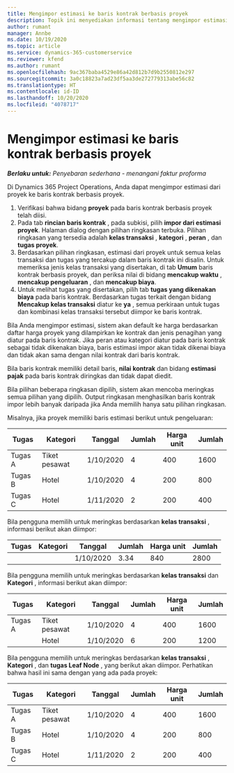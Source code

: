 ```yaml
---
title: Mengimpor estimasi ke baris kontrak berbasis proyek
description: Topik ini menyediakan informasi tentang mengimpor estimasi keuangan dari proyek ke baris kontrak.
author: rumant
manager: Annbe
ms.date: 10/19/2020
ms.topic: article
ms.service: dynamics-365-customerservice
ms.reviewer: kfend
ms.author: rumant
ms.openlocfilehash: 9ac367baba4529e86a42d812b7d9b2550812e297
ms.sourcegitcommit: 3a0c18823a7ad23df5aa3de272779313abe56c82
ms.translationtype: HT
ms.contentlocale: id-ID
ms.lasthandoff: 10/20/2020
ms.locfileid: "4078717"
---
```

# <a name="importing-an-estimate-to-a-project-based-contract-line"></a>Mengimpor estimasi ke baris kontrak berbasis proyek

_**Berlaku untuk:** Penyebaran sederhana - menangani faktur proforma_

Di Dynamics 365 Project Operations, Anda dapat mengimpor estimasi dari proyek ke baris kontrak berbasis proyek.

1. Verifikasi bahwa bidang **proyek** pada baris kontrak berbasis proyek telah diisi.
2. Pada tab **rincian baris kontrak** , pada subkisi, pilih **impor dari estimasi proyek**. Halaman dialog dengan pilihan ringkasan terbuka. Pilihan ringkasan yang tersedia adalah **kelas transaksi** , **kategori** , **peran** , dan **tugas proyek**.
3. Berdasarkan pilihan ringkasan, estimasi dari proyek untuk semua kelas transaksi dan tugas yang tercakup dalam baris kontrak ini disalin. Untuk memeriksa jenis kelas transaksi yang disertakan, di tab **Umum** baris kontrak berbasis proyek, dan periksa nilai di bidang **mencakup waktu** , **mencakup pengeluaran** , dan **mencakup biaya**. 
4. Untuk melihat tugas yang disertakan, pilih tab **tugas yang dikenakan biaya** pada baris kontrak. Berdasarkan tugas terkait dengan bidang **Mencakup kelas transaksi** diatur ke **ya** , semua perkiraan untuk tugas dan kombinasi kelas transaksi tersebut diimpor ke baris kontrak.

Bila Anda mengimpor estimasi, sistem akan default ke harga berdasarkan daftar harga proyek yang dilampirkan ke kontrak dan jenis penagihan yang diatur pada baris kontrak. Jika peran atau kategori diatur pada baris kontrak sebagai tidak dikenakan biaya, baris estimasi impor akan tidak dikenai biaya dan tidak akan sama dengan nilai kontrak dari baris kontrak.

Bila baris kontrak memiliki detail baris, **nilai kontrak** dan bidang **estimasi pajak** pada baris kontrak diringkas dan tidak dapat diedit.

Bila pilihan beberapa ringkasan dipilih, sistem akan mencoba meringkas semua pilihan yang dipilih. Output ringkasan menghasilkan baris kontrak impor lebih banyak daripada jika Anda memilih hanya satu pilihan ringkasan.

Misalnya, jika proyek memiliki baris estimasi berikut untuk pengeluaran:

| Tugas | Kategori | Tanggal | Jumlah | Harga unit | Jumlah |
| --- | --- | --- | --- | --- | --- |
| Tugas A | Tiket pesawat | 1/10/2020 | 4 | 400 | 1600 |
| Tugas B | Hotel | 1/10/2020 | 4 | 200 | 800 |
| Tugas C | Hotel | 1/11/2020 | 2 | 200 | 400 |

Bila pengguna memilih untuk meringkas berdasarkan **kelas transaksi** , informasi berikut akan diimpor:

| Tugas | Kategori | Tanggal | Jumlah | Harga unit | Jumlah |
| --- | --- | --- | --- | --- | --- |
| &nbsp; | &nbsp; | 1/10/2020 | 3.34 | 840 | 2800 |

Bila pengguna memilih untuk meringkas berdasarkan **kelas transaksi** dan **Kategori** , informasi berikut akan diimpor:

| Tugas | Kategori | Tanggal | Jumlah | Harga unit | Jumlah |
| --- | --- | --- | --- | --- | --- |
| Tugas A | Tiket pesawat | 1/10/2020 | 4 | 400 | 1600 |
| &nbsp;| Hotel | 1/10/2020 | 6 | 200 | 1200 |

Bila pengguna memilih untuk meringkas berdasarkan **kelas transaksi** , **Kategori** , dan **tugas Leaf Node** , yang berikut akan diimpor. Perhatikan bahwa hasil ini sama dengan yang ada pada proyek:

| Tugas | Kategori | Tanggal | Jumlah | Harga unit | Jumlah |
| --- | --- | --- | --- | --- | --- |
| Tugas A | Tiket pesawat | 1/10/2020 | 4 | 400 | 1600 |
| Tugas B | Hotel | 1/10/2020 | 4 | 200 | 800 |
| Tugas C | Hotel | 1/11/2020 | 2 | 200 | 400 |
